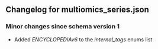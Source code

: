 ## Changelog for multiomics_series.json

### Minor changes since schema version 1
* Added *ENCYCLOPEDIAv6* to the *internal_tags* enums list